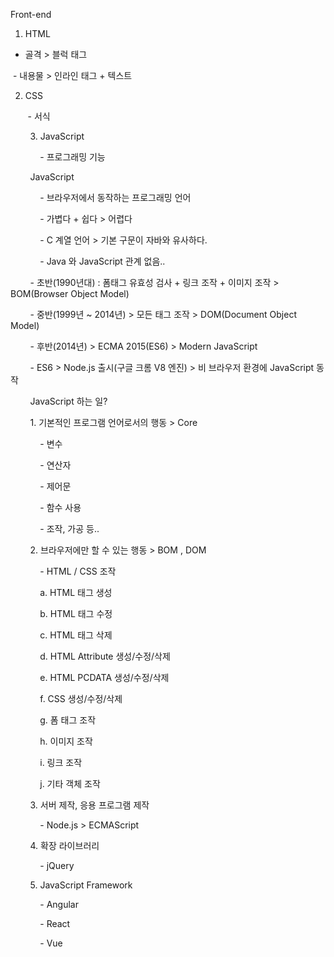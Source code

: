Front-end

  
 1. HTML

- 골격 > 블럭 태그

 - 내용물 > 인라인 태그 + 텍스트

  

 2. CSS

       -  서식

  

        3. JavaScript

            - 프로그래밍 기능

  

        JavaScript

            - 브라우저에서 동작하는 프로그래밍 언어

            - 가볍다 + 쉽다 > 어렵다

            - C 계열 언어 > 기본 구문이 자바와 유사하다.

            - Java 와 JavaScript 관계 없음..

  

        - 초반(1990년대) : 폼태그 유효성 검사 + 링크 조작 + 이미지 조작 > BOM(Browser Object Model)

  

        - 중반(1999년 ~ 2014년) > 모든 태그 조작 > DOM(Document Object Model)

  

        - 후반(2014년) > ECMA 2015(ES6) > Modern JavaScript

  

        - ES6 > Node.js 출시(구글 크롬 V8 엔진) > 비 브라우저 환경에 JavaScript 동작

  
  
  

        JavaScript 하는 일?

        1. 기본적인 프로그램 언어로서의 행동 > Core

            - 변수

            - 연산자

            - 제어문

            - 함수 사용

            - 조작, 가공 등..

  

        2. 브라우저에만 할 수 있는 행동 > BOM , DOM

            - HTML / CSS 조작

            a. HTML 태그 생성

            b. HTML 태그 수정

            c. HTML 태그 삭제

            d. HTML Attribute 생성/수정/삭제

            e. HTML PCDATA 생성/수정/삭제

            f. CSS 생성/수정/삭제

            g. 폼 태그 조작

            h. 이미지 조작

            i. 링크 조작

            j. 기타 객체 조작

  

        3. 서버 제작, 응용 프로그램 제작

            - Node.js > ECMAScript

  
  

        4. 확장 라이브러리

            - jQuery

  

        5. JavaScript Framework

            - Angular

            - React

            - Vue